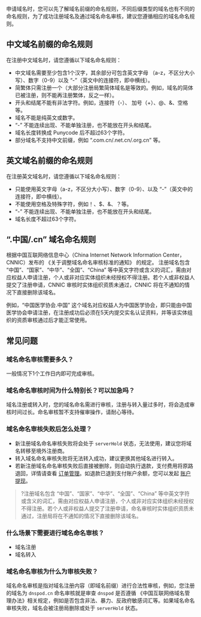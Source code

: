 申请域名时，您可以先了解域名前缀的命名规则，不同后缀类型的域名也有不同的命名规则，为了成功注册域名及通过域名命名审核，建议您遵循相应的域名命名规则。

## 中文域名前缀的命名规则
在注册中文域名时，请您遵循以下域名命名规则：
- 中文域名需要至少包含1个汉字，其余部分可包含英文字母 （a-z，不区分大小写）、数字（0-9）以及 “-”（英文中的连接符，即中横线）。
- 简繁体只需注册一个（大部分注册局繁简体域名是等效的。例如，域名的简体已被注册，则不能再注册繁体，反之一样）。
- 开头和结尾不能有非法字符。例如，连接符（-）、 加号（+）、@、&、空格等。
- 域名不能是纯英文或数字。
- “-” 不能连续出现、不能单独注册，也不能放在开头和结尾。
- 域名长度转换成 Punycode 后不超过63个字符。
- 部分域名不支持中文前缀，例如 “.com.cn/.net.cn/.org.cn” 等。

## 英文域名前缀的命名规则
在注册英文域名时，请您遵循以下域名命名规则：
- 只能使用英文字母（a-z，不区分大小写）、数字（0-9）、以及 “-”（英文中的连接符，即中横线）。
- 不能使用空格及特殊字符，例如！、$、&、？等。
- “-” 不能连续出现、不能单独注册，也不能放在开头和结尾。
- 域名长度不超过63个字符。


## “.中国/.cn” 域名命名规则
根据中国互联网络信息中心（China Internet Network Information Center，CNNIC）发布的 《关于调整域名命名审核标准的通知》 的规定。
注册域名包含 “中国”、“国家”、“中华”、“全国”、“China” 等中英文字符或含义的词汇，需由对应权益人申请注册，个人或非对应实体组织未经授权不得注册。若个人或非权益人提交了注册申请，CNNIC 审核时实体组织资质未通过，CNNIC 将在不通知的情况下直接删除该域名。

例如，“中国医学协会.中国” 这个域名对应权益人为中国医学协会，即只能由中国医学协会申请注册，在注册成功后必须在5天内提交实名认证资料，并等该实体组织的资质审核通过后才能正常使用。


## 常见问题
### 域名命名审核需要多久？
一般情况下1个工作日内即可完成审核。


### 域名命名审核时间为什么特别长？可以加急吗？
域名注册或转入时，您的域名命名需进行审核，注册与转入量过多时，将会造成审核时间过长。命名审核暂不支持催审操作，请耐心等待。

### 域名命名审核失败后怎么处理？
- 新注册域名命名审核失败将会处于 `serverHold` 状态，无法使用，建议您将域名转移至境外注册商。
- 转入域名命名审核失败将无法转入成功，建议更换其他域名进行转入。
- 若新注册域名命名审核失败后直接被删除，则自动执行退款，支付费用将原路退回，详情请查看 [订单管理](https://console.cloud.tencent.com/expense/deal)。如退款已退到支付账户余额，您可以发起 [账户提现](https://cloud.tencent.com/document/product/555/7435)。
>?注册域名包含 “中国”、“国家”、“中华”、“全国”、“China” 等中英文字符或含义的词汇，需由对应权益人申请注册，个人或非对应实体组织未经授权不得注册。若个人或非权益人提交了注册申请，命名审核时实体组织资质未通过，注册局将在不通知的情况下直接删除该域名。

### 什么场景下需要进行域名命名审核？
- 域名注册
- 域名转入

### 域名命名审核为什么为审核失败？
域名命名审核是指对域名注册内容（即域名前缀）进行合法性审核，例如，您注册的域名为 `dnspod.cn` 命名审核就是审查 `dnspod` 是否遵循 《中国互联网络域名管理办法》相关规定，例如是否包含非法、暴力、反政府敏感词汇等。如果域名命名审核失败，域名会被注册局删除或处于 `serverHold` 状态。








